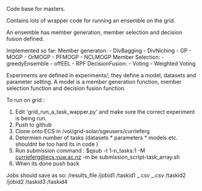 Code base for masters. 

Contains lots of wrapper code for running an ensemble on the grid.

An ensemble has member generation, member selection and decision fusion defined. 

Implemented so far:
Member generaton:
    - DivBagging
    - DivNiching
    - GP
    - MOGP
    - OrMOGP
    - PFMOGP
    - NCLMOGP
Member Selection:
    - greedyEnsemble
    - offEEL
    - RPF
DecisionFusion:
    - Voting
    - Weighted Voting


Experiments are defined in experiments/, they define a model, datasets and parameter setting.
A model is a member generation function, member selection function and decision fusion function. 

To run on grid : 
 1. Edit 'grid_run_a_task_wapper.py' and make sure the correct experiment is being run.
 2. Push to github
 3. Clone onto ECS in /vol/grid-solar/sgeusers/currieferg
 4. Determien number of tasks (datasets * parameters * models etc. shouldnt be too hard its in code )
 5. Run submission command : $qsub -t 1-n_tasks:1 -M currieferg@ecs.vuw.ac.nz -m be submission_script-task_array.sh 
 6. When its done push back


Jobs should save as so:
/results_file
    /jobid1
        /taskid1
            _.csv
            _.csv
        /taskid2
    /jobid2
        /taskid3
        /taskid4